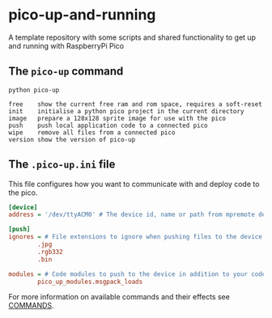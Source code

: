# pico-up-and-running

A template repository with some scripts and shared functionality to get up and running with RaspberryPi Pico

## The `pico-up` command

```
python pico-up

free    show the current free ram and rom space, requires a soft-reset
init    initialise a python pico project in the current directory
image   prepare a 128x128 sprite image for use with the pico
push    push local application code to a connected pico
wipe    remove all files from a connected pico
version show the version of pico-up
```

## The `.pico-up.ini` file

This file configures how you want to communicate with and deploy code to the pico.

```ini
[device]
address = '/dev/ttyACM0' # The device id, name or path from mpremote devs

[push]
ignores = # File extensions to ignore when pushing files to the device
        .jpg
        .rgb332
        .bin

modules = # Code modules to push to the device in addition to your code
        pico_up_modules.msgpack_loads
```

For more information on available commands and their effects see [COMMANDS](docs/COMMANDS.md).
